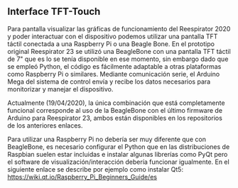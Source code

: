 ## Interface TFT-Touch

Para pantalla visualizar las gráficas de funcionamiento del Reespirator 2020 y poder interactuar con el dispositivo podemos utilizar una pantalla TFT táctil conectada a una Raspberry Pi o una Beagle Bone. En el prototipo original Reespirator 23 se utilizó una BeagleBone con una pantalla TFT táctil de 7" que es lo se tenía disponible en ese momento, sin embargo dado que se empleó Python, el código es fácilmente adaptable a otras plataformas como Raspberry Pi o similares.
Mediante comunicación serie, el Arduino Mega del sistema de control envía y recibe los datos necesarios para monitorizar y manejar el dispositivo.

Actualmente (19/04/2020), la única combinación que está completamente funcional corresponde al uso de la BeagleBone con el último firmware de Arduino para Reespirator 23, ambos están disponibles en los repositorios de los anteriores enlaces.

Para utilizar una Raspberry Pi no debería ser muy diferente que con BeagleBone, es necesario configurar el Python que en las distribuciones de Raspbian suelen estar incluidas e instalar algunas librerías como PyQt pero el software de visualización/interacción debería funcionar igualmente.
En el siguiente enlace se describe por ejemplo como instalar Qt5: https://wiki.qt.io/Raspberry_Pi_Beginners_Guide/es 
